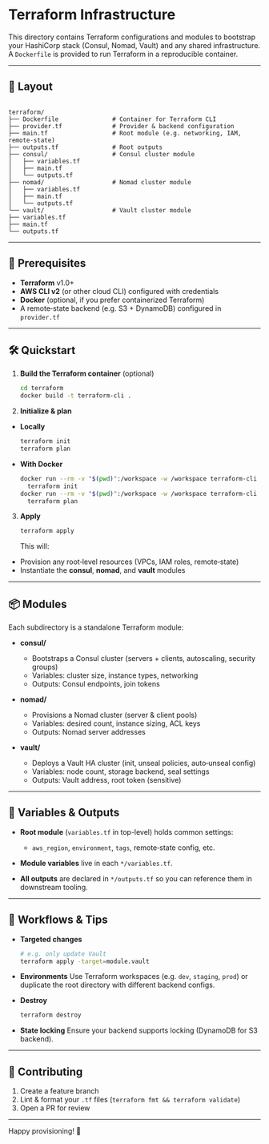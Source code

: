 # Terraform Infrastructure

This directory contains Terraform configurations and modules to bootstrap your HashiCorp stack (Consul, Nomad, Vault) and any shared infrastructure. A `Dockerfile` is provided to run Terraform in a reproducible container.

---

## 📁 Layout

```

terraform/
├── Dockerfile               # Container for Terraform CLI
├── provider.tf              # Provider & backend configuration
├── main.tf                  # Root module (e.g. networking, IAM, remote‐state)
├── outputs.tf               # Root outputs
├── consul/                  # Consul cluster module
│   ├── variables.tf
│   ├── main.tf
│   └── outputs.tf
├── nomad/                   # Nomad cluster module
│   ├── variables.tf
│   ├── main.tf
│   └── outputs.tf
└── vault/                   # Vault cluster module
├── variables.tf
├── main.tf
└── outputs.tf

```

---

## 🚀 Prerequisites

- **Terraform** v1.0+
- **AWS CLI v2** (or other cloud CLI) configured with credentials
- **Docker** (optional, if you prefer containerized Terraform)
- A remote‐state backend (e.g. S3 + DynamoDB) configured in `provider.tf`

---

## 🛠️ Quickstart

1. **Build the Terraform container** (optional)

   ```bash
   cd terraform
   docker build -t terraform-cli .
   ```

2. **Initialize & plan**

- **Locally**

  ```bash
  terraform init
  terraform plan
  ```

- **With Docker**

  ```bash
  docker run --rm -v "$(pwd)":/workspace -w /workspace terraform-cli \
    terraform init
  docker run --rm -v "$(pwd)":/workspace -w /workspace terraform-cli \
    terraform plan
  ```

3. **Apply**

   ```bash
   terraform apply
   ```

   This will:

- Provision any root‐level resources (VPCs, IAM roles, remote‐state)
- Instantiate the **consul**, **nomad**, and **vault** modules

---

## 📦 Modules

Each subdirectory is a standalone Terraform module:

- **consul/**

  - Bootstraps a Consul cluster (servers + clients, autoscaling, security groups)
  - Variables: cluster size, instance types, networking
  - Outputs: Consul endpoints, join tokens

- **nomad/**

  - Provisions a Nomad cluster (server & client pools)
  - Variables: desired count, instance sizing, ACL keys
  - Outputs: Nomad server addresses

- **vault/**

  - Deploys a Vault HA cluster (init, unseal policies, auto‐unseal config)
  - Variables: node count, storage backend, seal settings
  - Outputs: Vault address, root token (sensitive)

---

## 📝 Variables & Outputs

- **Root module** (`variables.tf` in top-level) holds common settings:

  - `aws_region`, `environment`, `tags`, remote‐state config, etc.

- **Module variables** live in each `*/variables.tf`.
- **All outputs** are declared in `*/outputs.tf` so you can reference them in downstream tooling.

---

## 🔄 Workflows & Tips

- **Targeted changes**

  ```bash
  # e.g. only update Vault
  terraform apply -target=module.vault
  ```

- **Environments**
  Use Terraform workspaces (e.g. `dev`, `staging`, `prod`) or duplicate the root directory with different backend configs.
- **Destroy**

  ```bash
  terraform destroy
  ```

- **State locking**
  Ensure your backend supports locking (DynamoDB for S3 backend).

---

## 🤝 Contributing

1. Create a feature branch
2. Lint & format your `.tf` files (`terraform fmt && terraform validate`)
3. Open a PR for review

---

Happy provisioning! 🚀
